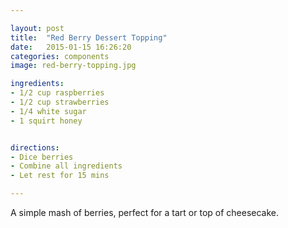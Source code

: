 ```yaml
---

layout: post
title:  "Red Berry Dessert Topping"
date:   2015-01-15 16:26:20
categories: components
image: red-berry-topping.jpg

ingredients:
- 1/2 cup raspberries
- 1/2 cup strawberries
- 1/4 white sugar
- 1 squirt honey


directions:
- Dice berries
- Combine all ingredients
- Let rest for 15 mins

---
```


A simple mash of berries, perfect for a tart or top of cheesecake.
